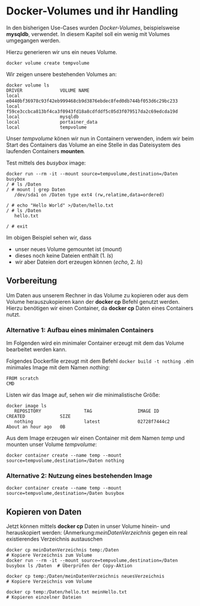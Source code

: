# Docker-Volumes und ihr Handling
In den bisherigen Use-Cases wurden *Docker-Volumes*, beispielsweise **mysqldb**, verwendet.
In diesem Kapitel soll ein wenig mit Volumes umgegangen werden.

Hierzu generieren wir uns ein neues Volume.

```
docker volume create tempvolume
```

Wir zeigen unsere bestehenden Volumes an:

```
docker volume ls
DRIVER              VOLUME NAME
local               e0440bf36978c93f42eb999468cb9d3876ebdec8fed0db744bf053d6c29bc233
local               f59ce3ccbca813bf4ca3f0943fd18a8cdfddf5c05d3f079517da2c69edcda19d
local               mysqldb
local               portainer_data
local               tempvolume
```

Unser *tempvolume* könen wir nun in Containern verwenden, indem wir beim Start des Containers das Volume an eine Stelle in das Dateisystem des laufenden Containers **mounten**.

Test mittels des *busybox* image:

```
docker run --rm -it --mount source=tempvolume,destination=/Daten busybox
/ # ls /Daten
/ # mount | grep Daten
   /dev/sda1 on /Daten type ext4 (rw,relatime,data=ordered)

/ # echo "Hello World" >/Daten/hello.txt
/ # ls /Daten
   hello.txt
   
/ # exit
```
Im obigen Beispiel sehen wir, dass 

* unser neues Volume gemountet ist (*mount*)
* dieses noch keine Dateien enthält (1. *ls*)
* wir aber Dateien dort erzeugen können (*echo*, 2. *ls*)

## Vorbereitung 
Um Daten aus unserem Rechner in das Volume zu kopieren oder aus dem Volume herauszukopieren kann der **docker cp** Befehl genutzt werden. Hierzu benötigen wir einen Container, da **docker cp** Daten eines Containers nutzt.


### Alternative 1: Aufbau eines minimalen Containers
Im Folgenden wird ein minimaler Container erzeugt mit dem das Volume bearbeitet werden kann.

Folgendes Dockerfile erzeugt mit dem Befehl ```docker build -t nothing .```ein minimales Image mit dem Namen *nothing*:

```
FROM scratch
CMD
```

Listen wir das Image auf, sehen wir die minimalistische Größe:

```
docker image ls
   REPOSITORY                TAG                 IMAGE ID            CREATED             SIZE
   nothing                   latest              02728f7444c2        About an hour ago   0B
```
Aus dem Image erzeugen wir einen Container mit dem Namen *temp* und mounten unser Volume *tempvolume*:

```
docker container create --name temp --mount source=tempvolume,destination=/Daten nothing
```

### Alternative 2: Nutzung eines bestehenden Image

```
docker container create --name temp --mount source=tempvolume,destination=/Daten busybox
```

## Kopieren von Daten 

Jetzt können mittels **docker cp** Daten in unser Volume hinein- und herauskopiert werden:
(Anmerkung:*meinDatenVerzeichnis* gegen ein real existierendes Verzeichnis austauschen

```
docker cp meinDatenVerzeichnis temp:/Daten                                          # Kopiere Verzeichnis zum Volume
docker run --rm -it --mount source=tempvolume,destination=/Daten busybox ls /Daten  # Überprüfen der Copy-Aktion

docker cp temp:/Daten/meinDatenVerzeichnis neuesVerzeichnis                         # Kopiere Verzeichnis vom Volume

docker cp temp:/Daten/hello.txt meinHello.txt                                       # Kopieren einzelner Dateien
```
